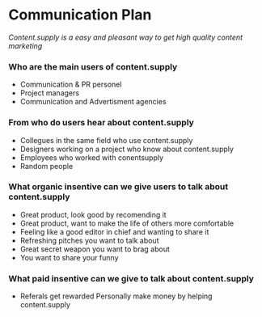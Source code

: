 # Communication Plan



*Content.supply is a easy and pleasant way to get high quality content marketing*

### Who are the main users of content.supply
* Communication & PR personel
* Project managers
* Communication and Advertisment agencies

### From who do  users hear about content.supply
* Collegues in the same field who use content.supply
* Designers working on a project who know about content.supply
* Employees who worked with conentsupply
* Random people

### What organic insentive can we give users to talk about content.supply
* Great product, look good by recomending it
* Great product, want to make the life of others more comfortable
* Feeling like a good editor in chief and wanting to share it
* Refreshing pitches you want to talk about
* Great secret weapon you want to brag about
* You want to share your funny

### What paid insentive can we give to talk about content.supply
* Referals get rewarded
Personally make money by helping content.supply
